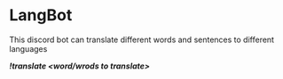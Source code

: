 # LangBot
This discord bot can translate different words and sentences to different languages

***!translate <word/wrods to translate> <language translating to>***
